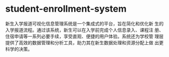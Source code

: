 # student-enrollment-system
新生入学报道可视化信息管理系统是一个集成式的平台，旨在简化和优化新 生的入学报道流程。通过该系统，新生可以在入学前完成个人信息录入、课程注 册、住宿申请等一系列必要手续，享受直观、便捷的用户体验。系统还为学校管 理层提供了高效的数据管理和分析工具，助力其在新生数据处理和资源分配上做 出更科学的决策。
